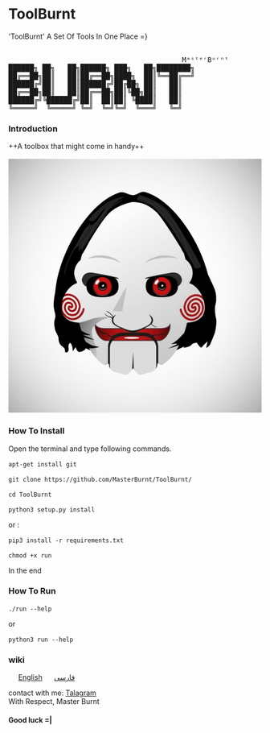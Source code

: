 # ToolBurnt
'ToolBurnt' A Set Of Tools In One Place =}
<pre>  
                                         MᵃˢᵗᵉʳBᵘʳⁿᵗ
██████╗ ██╗   ██╗██████╗ ███╗   ██╗████████╗
██╔══██╗██║   ██║██╔══██╗████╗  ██║╚══██╔══╝
██████╔╝██║   ██║██████╔╝██╔██╗ ██║   ██║   
██╔══██╗██║   ██║██╔══██╗██║╚██╗██║   ██║   
██████╔╝╚██████╔╝██║  ██║██║ ╚████║   ██║   
╚═════╝  ╚═════╝ ╚═╝  ╚═╝╚═╝  ╚═══╝   ╚═╝                                                                                                                                          
</pre>

### Introduction

++A toolbox that might come in handy++
<br />
<br />
<img src="logo.png" />
<br /> 


### How To Install

Open the terminal and type following commands.

<pre><code>apt-get install git</code></pre>

<pre><code>git clone https://github.com/MasterBurnt/ToolBurnt/</code></pre>

<pre><code>cd ToolBurnt</code></pre>
<pre><code>python3 setup.py install</code></pre>
or : 
<pre><code>pip3 install -r requirements.txt </code></pre>
<pre><code>chmod +x run</code></pre>
In the end
<br/>
### How To Run
<pre><code>./run --help</code></pre>
or
<pre><code>python3 run --help</code></pre>
### wiki
&nbsp; &nbsp; &nbsp;[English](https://github.com/MasterBurnt/ToolBurnt/wiki/English) &nbsp; &nbsp; &nbsp;[فارسی](https://github.com/MasterBurnt/ToolBurnt/wiki/Persian-home-page) 

contact with me:
<a href="https://t.me/TheBurnt">Talagram</a>
<br />
With Respect, Master Burnt
<br />
#### Good luck =|
